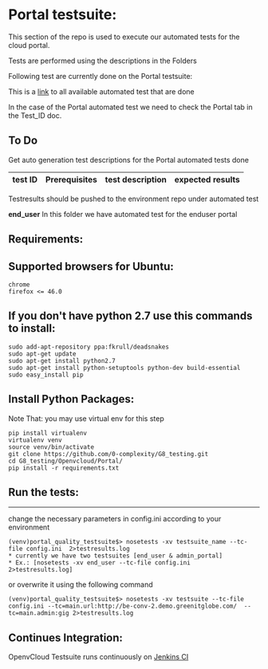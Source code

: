 
# Portal testsuite:
This section of the repo is used to execute our automated tests for the cloud portal.

Tests are performed using the descriptions in the Folders

Following test are currently done on the Portal testsuite:

This is a [link](https://docs.google.com/spreadsheets/d/1VgEoIUxZdCQEglwN2VUe3sDY-Jn-nnrEWWNcGQq7dPU/edit#gid=0) to all available automated test that are done

In the case of the Portal automated test we need to check the Portal tab in the Test_ID doc.

## To Do
Get auto generation test descriptions for the Portal automated tests done

| test ID | Prerequisites | test description | expected results |
|---|---|---|---|

Testresults should be pushed to the environment repo under automated test

**end_user**
In this folder we have automated test for the enduser portal

## Requirements:

Supported browsers for Ubuntu:
-------------------
```
chrome
firefox <= 46.0
```

If you don't have python 2.7 use this commands to install:
-----------------------------------------------------------
```
sudo add-apt-repository ppa:fkrull/deadsnakes
sudo apt-get update
sudo apt-get install python2.7
sudo apt-get install python-setuptools python-dev build-essential
sudo easy_install pip
```

Install Python Packages:
------------------------
Note That: you may use virtual env for this step
```
pip install virtualenv
virtualenv venv
source venv/bin/activate
git clone https://github.com/0-complexity/G8_testing.git
cd G8_testing/Openvcloud/Portal/
pip install -r requirements.txt
```

## Run the tests:
--------------
change the necessary parameters in config.ini according to your environment
```
(venv)portal_quality_testsuite$> nosetests -xv testsuite_name --tc-file config.ini  2>testresults.log
* currently we have two testsuites [end_user & admin_portal]
* Ex.: [nosetests -xv end_user --tc-file config.ini  2>testresults.log]
```

or overwrite it using the following command
```
(venv)portal_quality_testsuite$> nosetests -xv testsuite --tc-file config.ini --tc=main.url:http://be-conv-2.demo.greenitglobe.com/  --tc=main.admin:gig 2>testresults.log
```

Continues Integration:
----------------------

OpenvCloud Testsuite runs continuously on [Jenkins CI](http://ci.codescalers.com/view/Integration%20Testing/)



